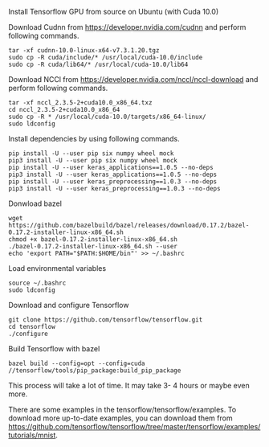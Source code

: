Install Tensorflow GPU from source on Ubuntu (with Cuda 10.0)

Download Cudnn from https://developer.nvidia.com/cudnn and perform following commands.
```
tar -xf cudnn-10.0-linux-x64-v7.3.1.20.tgz
sudo cp -R cuda/include/* /usr/local/cuda-10.0/include
sudo cp -R cuda/lib64/* /usr/local/cuda-10.0/lib64
```
Download NCCl from https://developer.nvidia.com/nccl/nccl-download and perform following commands.
```
tar -xf nccl_2.3.5-2+cuda10.0_x86_64.txz
cd nccl_2.3.5-2+cuda10.0_x86_64
sudo cp -R * /usr/local/cuda-10.0/targets/x86_64-linux/
sudo ldconfig
```
Install dependencies by using following commands.
```
pip install -U --user pip six numpy wheel mock
pip3 install -U --user pip six numpy wheel mock
pip install -U --user keras_applications==1.0.5 --no-deps
pip3 install -U --user keras_applications==1.0.5 --no-deps
pip install -U --user keras_preprocessing==1.0.3 --no-deps
pip3 install -U --user keras_preprocessing==1.0.3 --no-deps
```
Donwload bazel
```
wget https://github.com/bazelbuild/bazel/releases/download/0.17.2/bazel-0.17.2-installer-linux-x86_64.sh
chmod +x bazel-0.17.2-installer-linux-x86_64.sh
./bazel-0.17.2-installer-linux-x86_64.sh --user
echo 'export PATH="$PATH:$HOME/bin"' >> ~/.bashrc
```
Load environmental variables
```
source ~/.bashrc
sudo ldconfig
```
Download and configure Tensorflow
```
git clone https://github.com/tensorflow/tensorflow.git
cd tensorflow
./configure
```
Build Tensorflow with bazel
```
bazel build --config=opt --config=cuda //tensorflow/tools/pip_package:build_pip_package
```
This process will take a lot of time. It may take 3- 4 hours or maybe even more.

There are some examples in the tensorflow/tensorflow/examples. To download more up-to-date examples, you can download them from https://github.com/tensorflow/tensorflow/tree/master/tensorflow/examples/tutorials/mnist.
